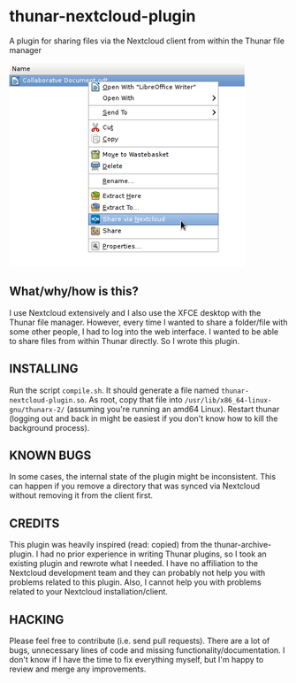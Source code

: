 # thunar-nextcloud-plugin
A plugin for sharing files via the Nextcloud client from within the Thunar file manager

![Screenshot](https://github.com/frederikmoellers/thunar-nextcloud-plugin/raw/master/screenshot.png)

## What/why/how is this?
I use Nextcloud extensively and I also use the XFCE desktop with the Thunar file manager. However, every time I wanted to share a folder/file with some other people, I had to log into the web interface. I wanted to be able to share files from within Thunar directly. So I wrote this plugin.

## INSTALLING
Run the script `compile.sh`. It should generate a file named `thunar-nextcloud-plugin.so`. As root, copy that file into `/usr/lib/x86_64-linux-gnu/thunarx-2/` (assuming you're running an amd64 Linux). Restart thunar (logging out and back in might be easiest if you don't know how to kill the background process).

## KNOWN BUGS
In some cases, the internal state of the plugin might be inconsistent. This can happen if you remove a directory that was synced via Nextcloud without removing it from the client first.

## CREDITS
This plugin was heavily inspired (read: copied) from the thunar-archive-plugin. I had no prior experience in writing Thunar plugins, so I took an existing plugin and rewrote what I needed.
I have no affiliation to the Nextcloud development team and they can probably not help you with problems related to this plugin. Also, I cannot help you with problems related to your Nextcloud installation/client.

## HACKING
Please feel free to contribute (i.e. send pull requests). There are a lot of bugs, unnecessary lines of code and missing functionality/documentation. I don't know if I have the time to fix everything myself, but I'm happy to review and merge any improvements.
